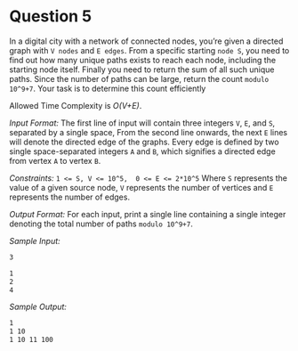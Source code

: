 # Question 5

In a digital city with a network of connected nodes, you’re given a directed graph with `V nodes` and `E edges`. From a specific starting `node S`, you need to find out how many unique paths exists to reach each node, including the starting node itself. Finally you need to return the sum of all such unique paths. Since the number of paths can be large, return the count `modulo 10^9+7`. Your task is to determine this count efficiently
  
Allowed Time Complexity is *O(V+E)*.

*Input Format:* The first line of input will contain three integers `V`, `E`, and `S`, separated by a single space, From the second line onwards, the next `E` lines will denote the directed edge of the graphs. Every edge is defined by two single space-separated integers `A` and `B`, which signifies a directed edge from vertex `A` to vertex `B`.

*Constraints:*  `1 <= S, V <= 10^5,  0 <= E <= 2*10^5` Where `S` represents the value of a given source node, `V` represents the number of vertices and `E` represents the number of edges.

*Output Format:* For each input, print a single line containing a single integer denoting the total number of paths `modulo 10^9+7`.

*Sample Input:*

```bash
3

1
2
4
```

*Sample Output:*

```bash
1
1 10
1 10 11 100
```
